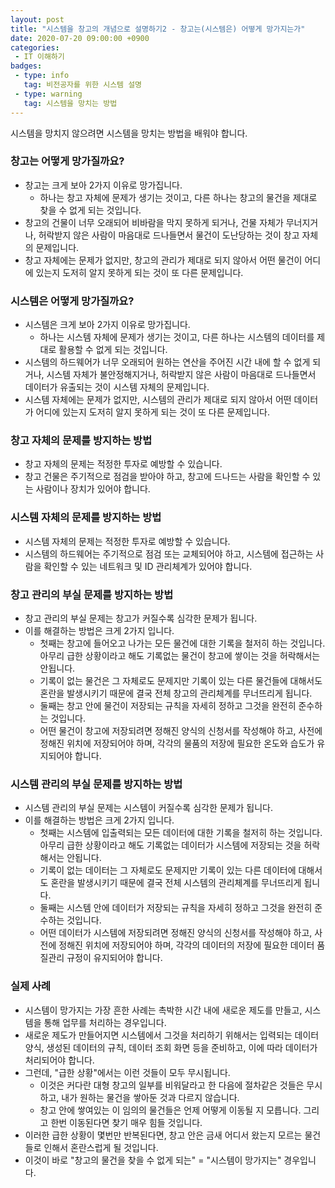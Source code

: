 ```yaml
---
layout: post
title: "시스템을 창고의 개념으로 설명하기2 - 창고는(시스템은) 어떻게 망가지는가"
date: 2020-07-20 09:00:00 +0900
categories: 
 - IT 이해하기
badges:
 - type: info
   tag: 비전공자를 위한 시스템 설명
 - type: warning
   tag: 시스템을 망치는 방법
---
```


시스템을 망치지 않으려면 시스템을 망치는 방법을 배워야 합니다.

<!--more-->

### **창고는 어떻게 망가질까요?**
- 창고는 크게 보아 2가지 이유로 망가집니다.
  - 하나는 창고 자체에 문제가 생기는 것이고, 다른 하나는 창고의 물건을 제대로 찾을 수 없게 되는 것입니다.
- 창고의 건물이 너무 오래되어 비바람을 막지 못하게 되거나, 건물 자체가 무너지거나, 허락받지 않은 사람이 마음대로 드나들면서 물건이 도난당하는 것이 창고 자체의 문제입니다.
- 창고 자체에는 문제가 없지만, 창고의 관리가 제대로 되지 않아서 어떤 물건이 어디에 있는지 도저히 알지 못하게 되는 것이 또 다른 문제입니다.

### **시스템은 어떻게 망가질까요?**
- 시스템은 크게 보아 2가지 이유로 망가집니다.
  - 하나는 시스템 자체에 문제가 생기는 것이고, 다른 하나는 시스템의 데이터를 제대로 활용할 수 없게 되는 것입니다.
- 시스템의 하드웨어가 너무 오래되어 원하는 연산을 주어진 시간 내에 할 수 없게 되거나, 시스템 자체가 불안정해지거나, 허락받지 않은 사람이 마음대로 드나들면서 데이터가 유출되는 것이 시스템 자체의 문제입니다.
- 시스템 자체에는 문제가 없지만, 시스템의 관리가 제대로 되지 않아서 어떤 데이터가 어디에 있는지 도저히 알지 못하게 되는 것이 또 다른 문제입니다.

### **창고 자체의 문제를 방지하는 방법**
- 창고 자체의 문제는 적정한 투자로 예방할 수 있습니다.
- 창고 건물은 주기적으로 점검을 받아야 하고, 창고에 드나드는 사람을 확인할 수 있는 사람이나 장치가 있어야 합니다.

### **시스템 자체의 문제를 방지하는 방법**
- 시스템 자체의 문제는 적정한 투자로 예방할 수 있습니다.
- 시스템의 하드웨어는 주기적으로 점검 또는 교체되어야 하고, 시스템에 접근하는 사람을 확인할 수 있는 네트워크 및 ID 관리체계가 있어야 합니다.

### **창고 관리의 부실 문제를 방지하는 방법**
- 창고 관리의 부실 문제는 창고가 커질수록 심각한 문제가 됩니다.
- 이를 해결하는 방법은 크게 2가지 입니다.
  - 첫째는 창고에 들어오고 나가는 모든 물건에 대한 기록을 철저히 하는 것입니다. 아무리 급한 상황이라고 해도 기록없는 물건이 창고에 쌓이는 것을 허락해서는 안됩니다.
  - 기록이 없는 물건은 그 자체로도 문제지만 기록이 있는 다른 물건들에 대해서도 혼란을 발생시키기 때문에 결국 전체 창고의 관리체계를 무너뜨리게 됩니다.
  - 둘째는 창고 안에 물건이 저장되는 규칙을 자세히 정하고 그것을 완전히 준수하는 것입니다. 
  - 어떤 물건이 창고에 저장되려면 정해진 양식의 신청서를 작성해야 하고, 사전에 정해진 위치에 저장되어야 하며, 각각의 물품의 저장에 필요한 온도와 습도가 유지되어야 합니다.
  
### **시스템 관리의 부실 문제를 방지하는 방법**
- 시스템 관리의 부실 문제는 시스템이 커질수록 심각한 문제가 됩니다.
- 이를 해결하는 방법은 크게 2가지 입니다.
  - 첫째는 시스템에 입출력되는 모든 데이터에 대한 기록을 철저히 하는 것입니다. 아무리 급한 상황이라고 해도 기록없는 데이터가 시스템에 저장되는 것을 허락해서는 안됩니다.
  - 기록이 없는 데이터는 그 자체로도 문제지만 기록이 있는 다른 데이터에 대해서도 혼란을 발생시키기 때문에 결국 전체 시스템의 관리체계를 무너뜨리게 됩니다.
  - 둘째는 시스템 안에 데이터가 저장되는 규칙을 자세히 정하고 그것을 완전히 준수하는 것입니다.
  - 어떤 데이터가 시스템에 저장되려면 정해진 양식의 신청서를 작성해야 하고, 사전에 정해진 위치에 저장되어야 하며, 각각의 데이터의 저장에 필요한 데이터 품질관리 규정이 유지되어야 합니다.
  
### **실제 사례**
- 시스템이 망가지는 가장 흔한 사례는 촉박한 시간 내에 새로운 제도를 만들고, 시스템을 통해 업무를 처리하는 경우입니다.
- 새로운 제도가 만들어지면 시스템에서 그것을 처리하기 위해서는 입력되는 데이터 양식, 생성된 데이터의 규칙, 데이터 조회 화면 등을 준비하고, 이에 따라 데이터가 처리되어야 합니다.
- 그런데, "급한 상황"에서는 이런 것들이 모두 무시됩니다.
  - 이것은 커다란 대형 창고의 일부를 비워달라고 한 다음에 절차같은 것들은 무시하고, 내가 원하는 물건을 쌓아둔 것과 다르지 않습니다.
  - 창고 안에 쌓여있는 이 임의의 물건들은 언제 어떻게 이동될 지 모릅니다. 그리고 한번 이동된다면 찾기 매우 힘들 것입니다.
- 이러한 급한 상황이 몇번만 반복된다면, 창고 안은 금새 어디서 왔는지 모르는 물건들로 인해서 혼란스럽게 될 것입니다.
- 이것이 바로 "창고의 물건을 찾을 수 없게 되는" = "시스템이 망가지는" 경우입니다.
